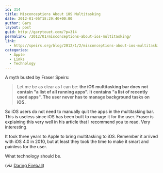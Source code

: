 ```yaml
---
id: 314
title: Misconceptions About iOS Multitasking
date: 2012-01-06T18:29:40+00:00
author: Gary
layout: post
guid: http://garytouet.com/?p=314
permalink: /2012/01/misconceptions-about-ios-multitasking/
link:
  - http://speirs.org/blog/2012/1/2/misconceptions-about-ios-multitasking.html
categories:
  - Apple
  - Links
  - Technology
---
```


A myth busted by Fraser Speirs:
<blockquote>Let me be as clear as I can be: <strong>the iOS multitasking bar does not contain "a list of all running apps". It contains "a list of recently used apps". The user never has to manage background tasks on iOS.</strong></blockquote>

So iOS users do not need to manually quit the apps in the multitasking bar. This is useless since iOS has been built to manage it for the user. Fraser is explaining this very well in his article that I recommend you to read. Very interesting.

It took three years to Apple to bring multitasking to iOS. Remember it arrived with iOS 4.0 in 2010, but at least they took the time to make it smart and painless for the user.

What technology should be.

(via <a href="http://daringfireball.net/2012/01/ios_multitasking">Daring Fireball</a>)
